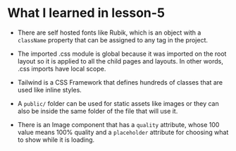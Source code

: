 # What I learned in lesson-5

 - There are self hosted fonts like Rubik, which is an object with a `className` property that can be assigned to any tag in the project.

 - The imported .css module is global because it was imported on the root layout so it is applied to all the child pages and layouts. In other words, .css imports have local scope.

 - Tailwind is a CSS Framework that defines hundreds of classes that are used like inline styles.

 - A `public/` folder can be used for static assets like images or they can also be inside the same folder of the file that will use it.

 - There is an Image component that has a `quality` attribute, whose 100 value means 100% quality and a `placeholder` attribute for choosing what to show while it is loading.
